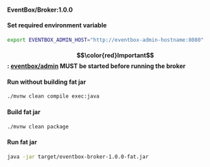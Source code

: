 #### EventBox/Broker:1.0.0

#### Set required environment variable
```bash
export EVENTBOX_ADMIN_HOST="http://eventbox-admin-hostname:8080"
```

#### $$\color{red}Important$$ : [eventbox/admin](https://github.com/cherattk/eventbox-admin?tab=readme-ov-file#eventboxadmin100) MUST be started before running the broker

#### Run without building fat jar
```bash
./mvnw clean compile exec:java
```

#### Build fat jar
```bash
./mvnw clean package
```

#### Run fat jar
```bash
java -jar target/eventbox-broker-1.0.0-fat.jar
```